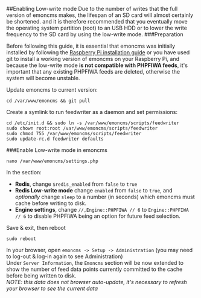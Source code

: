 ##Enabling Low-write mode
Due to the number of writes that the full version of emoncms makes, the lifespan of an SD card will almost certainly be shortened. and it is therefore recommended that you eventually move the operating system partition (root) to an USB HDD or to lower the write frequency to the SD card by using the low-write mode.
###Preparation

Before following this guide, it is essential that emoncms was initially installed by following the [Raspberry Pi installation guide](readme.md) or you have used git to install a working version of emoncms on your Raspberry Pi, and because the low-write mode **is not compatible with PHPFIWA feeds**, it's important that any existing PHPFIWA feeds are deleted, otherwise the system will become unstable.

Update emoncms to current version:

    cd /var/www/emoncms && git pull

Create a symlink to run feedwriter as a daemon and set permissions:

    cd /etc/init.d && sudo ln -s /var/www/emoncms/scripts/feedwriter
    sudo chown root:root /var/www/emoncms/scripts/feedwriter
    sudo chmod 755 /var/www/emoncms/scripts/feedwriter
    sudo update-rc.d feedwriter defaults

###Enable Low-write mode in emoncms

    nano /var/www/emoncms/settings.php
    
In the section:
* **Redis**, change `$redis_enabled` from `false` to `true`  
* **Redis Low-write mode** change `enabled` from `false` to `true`, and _optionally_ change `sleep` to a number (in seconds) which emoncms must cache before writing to disk.  
* **Engine settings**, change `//,Engine::PHPFIWA // 6` to `Engine::PHPFIWA   // 6` to disable PHPFIWA being an option for future feed selection.

Save & exit, then reboot

    sudo reboot

In your browser, open `emoncms -> Setup -> Administration` (you may need to log-out & log-in again to see Administration)  
Under `Server Information`, the `Emoncms` section will be now extended to show the number of feed data points currently committed to the cache before being written to disk.  
_NOTE: this data does not browser auto-update, it's necessary to refresh your browser to see the current data_ 
